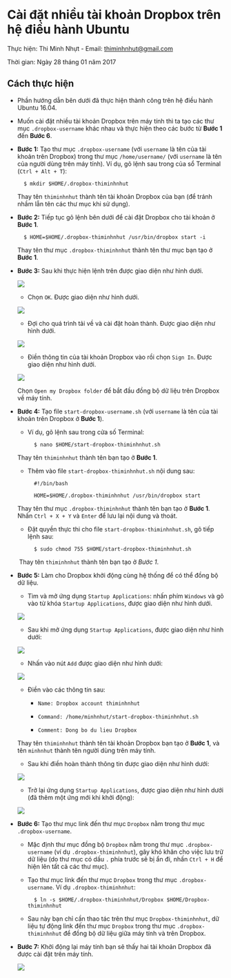 # Cài đặt nhiều tài khoản Dropbox trên hệ điều hành Ubuntu

Thực hiện: Thi Minh Nhựt - Email: thiminhnhut@gmail.com

Thời gian: Ngày 28 tháng 01 năm 2017

## Cách thực hiện

* Phần hướng dẫn bên dưới đã thực hiện thành công trên hệ điều hành Ubuntu 16.04.

* Muốn cài đặt nhiều tài khoản Dropbox trên máy tính thì ta tạo các thư mục `.dropbox-username` 
khác nhau và thực hiện theo các bước từ **Bước 1** đến **Bước 6**.

* **Bước 1:** Tạo thư mục `.dropbox-username` (với `username` là tên của tài khoản trên Dropbox) 
trong thư mục `/home/username/` (với `username` là tên của người dùng trên máy tính). 
Ví dụ, gõ lệnh sau trong của sổ Terminal (`Ctrl + Alt + T`):

		$ mkdir $HOME/.dropbox-thiminhnhut

	Thay tên `thiminhnhut` thành tên tài khoản Dropbox của bạn 
	(để tránh nhầm lẫn tên các thư mục khi sử dụng).

* **Bước 2:** Tiếp tục gõ lệnh bên dưới để cài đặt Dropbox cho tài khoản ở **Bước 1**.

		$ HOME=$HOME/.dropbox-thiminhnhut /usr/bin/dropbox start -i

	Thay tên thư mục `.dropbox-thiminhnhut` thành tên thư mục bạn tạo ở **Bước 1**.

* **Bước 3:** Sau khi thực hiện lệnh trên được giao diện như hình dưới.

	![](https://raw.githubusercontent.com/thiminhnhut/ubuntu/master/application/dropbox/images/dropbox-installation-1.png)

	+ Chọn `OK`. Được giao diện như hình dưới.

	![](https://raw.githubusercontent.com/thiminhnhut/ubuntu/master/application/dropbox/images/dropbox-installation-2.png)

	+ Đợi cho quá trình tải về và cài đặt hoàn thành. Được giao diện như hình dưới.

	![](https://raw.githubusercontent.com/thiminhnhut/ubuntu/master/application/dropbox/images/dropbox-setup-1.png)

	+ Điền thông tin của tài khoản Dropbox vào rồi chọn `Sign In`. Được giao diện như hình dưới.

	![](https://raw.githubusercontent.com/thiminhnhut/ubuntu/master/application/dropbox/images/dropbox-setup-2.png)

	Chọn `Open my Dropbox folder` để bắt đầu đồng bộ dữ liệu trên Dropbox về máy tính.

* **Bước 4:** Tạo file `start-dropbox-username.sh` (với `username` là tên của tài khoản 
trên Dropbox ở **Bước 1**).

	+ Ví dụ, gõ lệnh sau trong cửa số Terminal:

			$ nano $HOME/start-dropbox-thiminhnhut.sh

	Thay tên `thiminhnhut` thành tên bạn tạo ở **Bước 1**.

	+ Thêm vào file `start-dropbox-thiminhnhut.sh` nội dung sau:

			#!/bin/bash

			HOME=$HOME/.dropbox-thiminhnhut /usr/bin/dropbox start

	Thay tên thư mục `.dropbox-thiminhnhut` thành tên bạn tạo ở **Bước 1**. 
	Nhấn `Ctrl + X + Y` và `Enter` để lưu lại nội dung và thoát.

	+ Đặt quyền thực thi cho file `start-dropbox-thiminhnhut.sh`, gõ tiếp lệnh sau:

			$ sudo chmod 755 $HOME/start-dropbox-thiminhnhut.sh
    ​
	Thay tên `thiminhnhut` thành tên bạn tạo ở *Bước 1*.

* **Bước 5:** Làm cho Dropbox khởi động cùng hệ thống để có thể đồng bộ dữ liệu. 

	+ Tìm và mở ứng dụng `Startup Applications`: nhấn phím `Windows` và 
	gõ vào từ khóa `Startup Applications`, được giao diện như hình dưới.

	![](https://raw.githubusercontent.com/thiminhnhut/ubuntu/master/application/dropbox/images/startup-application-1.png)

	+ Sau khi mở ứng dụng `Startup Applications`, được giao diện như hình dưới:

	![](https://raw.githubusercontent.com/thiminhnhut/ubuntu/master/application/dropbox/images/startup-application-2.png)

	+ Nhấn vào nút `Add` được giao diện như hình dưới:

	![](https://raw.githubusercontent.com/thiminhnhut/ubuntu/master/application/dropbox/images/startup-application-3.png)

	+ Điền vào các thông tin sau:

		- `Name: Dropbox account thiminhnhut`

		- `Command: /home/minhnhut/start-dropbox-thiminhnhut.sh`

		- `Comment: Dong bo du lieu Dropbox`

	Thay tên `thiminhnhut` thành tên tài khoản Dropbox bạn tạo ở **Bước 1**, 
	và tên `minhnhut` thành tên người dùng trên máy tính.

	+ Sau khi điền hoàn thành thông tin được giao diện như hình dưới:

	![](https://raw.githubusercontent.com/thiminhnhut/ubuntu/master/application/dropbox/images/startup-application-4.png)

	+ Trở lại ứng dụng `Startup Applications`, được giao diện như hình dưới 
	(đã thêm một ứng mới khi khởi động):

	![](https://raw.githubusercontent.com/thiminhnhut/ubuntu/master/application/dropbox/images/startup-application-5.png)

* **Bước 6:** Tạo thư mục link đến thư mục `Dropbox` nằm trong thư mục `.dropbox-username`.

	+ Mặc định thư mục đồng bộ `Dropbox` nằm trong thư mục `.dropbox-username` 
	(ví dụ `.dropbox-thiminhnhut`), gây khó khăn cho việc lưu trữ dữ liệu (do thư mục 
	có dấu `.` phía trước sẽ bị ẩn đi, nhấn `Ctrl + H` để hiện lên tất cả các thư mục).

	+ Tạo thư mục link đến thư mục `Dropbox` trong thư mục `.dropbox-username`. 
	Ví dụ `.dropbox-thiminhnhut`:

			$ ln -s $HOME/.dropbox-thiminhnhut/Dropbox $HOME/Dropbox-thiminhnhut

	+ Sau này bạn chỉ cần thao tác trên thư mục `Dropbox-thiminhnhut`, dữ liệu tự động 
	link đến thư mục `Dropbox` trong thư mục `.dropbox-thiminhnhut` để đồng bộ dữ liệu giữa 
	máy tính và trên Dropbox.

* **Bước 7:** Khởi động lại máy tính bạn sẽ thấy hai tài khoản Dropbox đã được cài đặt trên máy tính.

	![](https://raw.githubusercontent.com/thiminhnhut/ubuntu/master/application/dropbox/images/start-2-dropbox.png)

